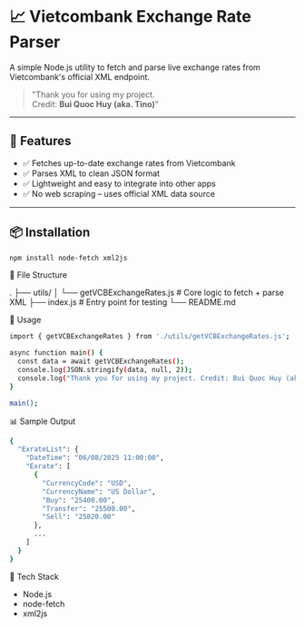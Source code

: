 # 📈 Vietcombank Exchange Rate Parser

A simple Node.js utility to fetch and parse live exchange rates from Vietcombank's official XML endpoint.

> "Thank you for using my project.  
> Credit: **Bui Quoc Huy (aka. Tino)**"

---

## 🚀 Features

- ✅ Fetches up-to-date exchange rates from Vietcombank  
- ✅ Parses XML to clean JSON format  
- ✅ Lightweight and easy to integrate into other apps  
- ✅ No web scraping – uses official XML data source  

---

## 📦 Installation

```bash
npm install node-fetch xml2js
```

📁 File Structure

.
├── utils/
│   └── getVCBExchangeRates.js   # Core logic to fetch + parse XML
├── index.js                     # Entry point for testing
└── README.md

🧠 Usage
```bash
import { getVCBExchangeRates } from './utils/getVCBExchangeRates.js';

async function main() {
  const data = await getVCBExchangeRates();
  console.log(JSON.stringify(data, null, 2));
  console.log("Thank you for using my project. Credit: Bui Quoc Huy (aka. Tino)");
}

main();
```

📊 Sample Output
```bash
{
  "ExrateList": {
    "DateTime": "06/08/2025 11:00:00",
    "Exrate": [
      {
        "CurrencyCode": "USD",
        "CurrencyName": "US Dollar",
        "Buy": "25400.00",
        "Transfer": "25500.00",
        "Sell": "25820.00"
      },
      ...
    ]
  }
}
```

🧰 Tech Stack
- Node.js
- node-fetch
- xml2js

